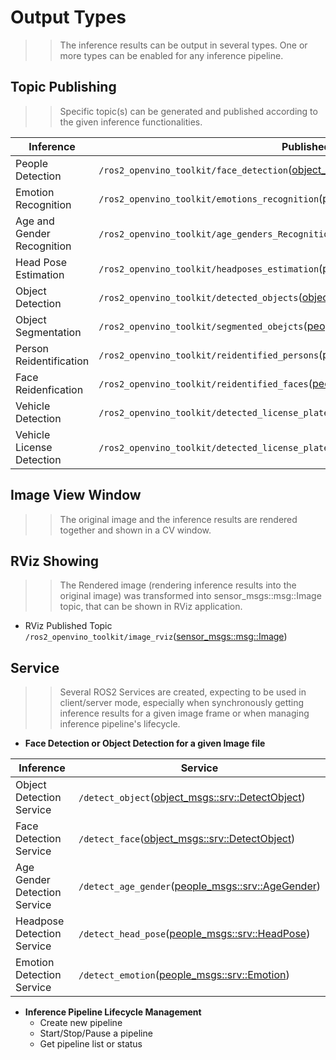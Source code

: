 # Output Types
>> The inference results can be output in several types. One or more types can be enabled for any inference pipeline.
## Topic Publishing
>> Specific topic(s) can be generated and published according to the given inference functionalities.</br>

|Inference|Published Topic|
|---|---|
|People Detection|```/ros2_openvino_toolkit/face_detection```([object_msgs:msg:ObjectsInBoxes](https://github.com/intel/ros2_object_msgs/blob/master/msg/ObjectsInBoxes.msg))|
|Emotion Recognition|```/ros2_openvino_toolkit/emotions_recognition```([people_msgs:msg:EmotionsStamped](https://github.com/intel/ros2_openvino_toolkit/blob/master/people_msgs/msg/EmotionsStamped.msg))|/ros2_openvino_toolkit/face_detection(object_msgs:msg:ObjectsInBoxes)
|Age and Gender Recognition|```/ros2_openvino_toolkit/age_genders_Recognition```([people_msgs:msg:AgeGenderStamped](https://github.com/intel/ros2_openvino_toolkit/blob/master/people_msgs/msg/AgeGenderStamped.msg))|
|Head Pose Estimation|```/ros2_openvino_toolkit/headposes_estimation```([people_msgs:msg:HeadPoseStamped](https://github.com/intel/ros2_openvino_toolkit/blob/master/people_msgs/msg/HeadPoseStamped.msg))|
|Object Detection|```/ros2_openvino_toolkit/detected_objects```([object_msgs::msg::ObjectsInBoxes](https://github.com/intel/ros2_object_msgs/blob/master/msg/ObjectsInBoxes.msg))|
|Object Segmentation|```/ros2_openvino_toolkit/segmented_obejcts```([people_msgs::msg::ObjectsInMasks](https://github.com/intel/ros2_openvino_toolkit/blob/devel/people_msgs/msg/ObjectsInMasks.msg))|
|Person Reidentification|```/ros2_openvino_toolkit/reidentified_persons```([people_msgs::msg::ReidentificationStamped](https://github.com/intel/ros2_openvino_toolkit/blob/devel/people_msgs/msg/ReidentificationStamped.msg))|
|Face Reidenfication|```/ros2_openvino_toolkit/reidentified_faces```([people_msgs::msg::ReidentificationStamped](https://github.com/intel/ros2_openvino_toolkit/blob/devel/people_msgs/msg/ReidentificationStamped.msg))|
|Vehicle Detection|```/ros2_openvino_toolkit/detected_license_plates```([people_msgs::msg::VehicleAttribsStamped](https://github.com/intel/ros2_openvino_toolkit/blob/devel/people_msgs/msg/VehicleAttribsStamped.msg))|
|Vehicle License Detection|```/ros2_openvino_toolkit/detected_license_plates```([people_msgs::msg::LicensePlateStamped](https://github.com/intel/ros2_openvino_toolkit/blob/devel/people_msgs/msg/LicensePlateStamped.msg))|

## Image View Window
>> The original image and the inference results are rendered together and shown in a CV window.
## RViz Showing
>> The Rendered image (rendering inference results into the original image) was transformed into sensor_msgs::msg::Image topic, that can be shown in RViz application.
- RViz Published Topic
```/ros2_openvino_toolkit/image_rviz```([sensor_msgs::msg::Image](https://github.com/ros2/common_interfaces/blob/master/sensor_msgs/msg/Image.msg))

## Service
>> Several ROS2 Services are created, expecting to be used in client/server mode, especially when synchronously getting inference results for a given image frame or when managing inference pipeline's lifecycle.</br>

- **Face Detection or Object Detection for a given Image file**

|Inference|Service|
|---|---|
|Object Detection Service|```/detect_object```([object_msgs::srv::DetectObject](https://github.com/intel/ros2_object_msgs/blob/master/srv/DetectObject.srv))|
|Face Detection Service|```/detect_face```([object_msgs::srv::DetectObject](https://github.com/intel/ros2_object_msgs/blob/master/srv/DetectObject.srv))|
|Age Gender Detection Service|```/detect_age_gender```([people_msgs::srv::AgeGender](https://github.com/intel/ros2_openvino_toolkit/blob/devel/people_msgs/srv/AgeGender.srv))|
|Headpose Detection Service|```/detect_head_pose```([people_msgs::srv::HeadPose](https://github.com/intel/ros2_openvino_toolkit/blob/devel/people_msgs/srv/HeadPose.srv))|
|Emotion Detection Service|```/detect_emotion```([people_msgs::srv::Emotion](https://github.com/intel/ros2_openvino_toolkit/blob/devel/people_msgs/srv/Emotion.srv))|

- **Inference Pipeline Lifecycle Management**
   - Create new pipeline
   - Start/Stop/Pause a pipeline
   - Get pipeline list or status

